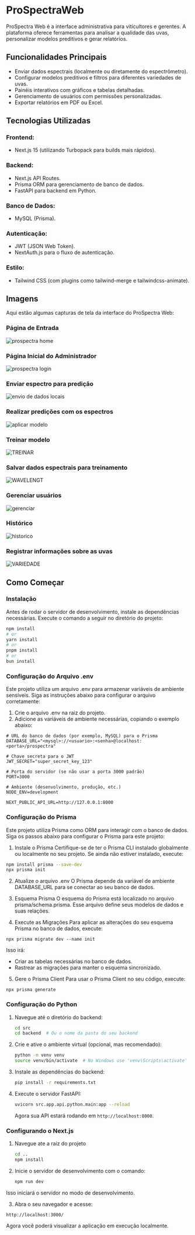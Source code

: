 # ProSpectraWeb
ProSpectra Web é a interface administrativa para viticultores e gerentes. A plataforma oferece ferramentas para analisar a qualidade das uvas, personalizar modelos preditivos e gerar relatórios.

## Funcionalidades Principais
- Enviar dados espectrais (localmente ou diretamente do espectrômetro).
- Configurar modelos preditivos e filtros para diferentes variedades de uvas.
- Painéis interativos com gráficos e tabelas detalhadas.
- Gerenciamento de usuários com permissões personalizadas.
- Exportar relatórios em PDF ou Excel.

## Tecnologias Utilizadas
### Frontend:
- Next.js 15 (utilizando Turbopack para builds mais rápidos).
### Backend:
- Next.js API Routes.
- Prisma ORM para gerenciamento de banco de dados.
- FastAPI para backend em Python.
### Banco de Dados:
- MySQL (Prisma).
### Autenticação:
- JWT (JSON Web Token).
- NextAuth.js para o fluxo de autenticação.
### Estilo:
- Tailwind CSS (com plugins como tailwind-merge e tailwindcss-animate).

## Imagens
Aqui estão algumas capturas de tela da interface do ProSpectra Web:

### Página de Entrada

![prospectra home](https://github.com/user-attachments/assets/c0030ab6-518d-49f4-b602-817efe221802)

### Página Inicial do Administrador

![prospectra login](https://github.com/user-attachments/assets/97f0f17e-387c-421d-9eb1-2b1a2c34f3af)

### Enviar espectro para predição

![envio de dados locais](https://github.com/user-attachments/assets/b350c147-f2ed-404b-a864-0a362f211311)

### Realizar predições com os espectros

![aplicar modelo](https://github.com/user-attachments/assets/0725db61-12b6-446c-ab52-65e51963d05c)

### Treinar modelo

![TREINAR](https://github.com/user-attachments/assets/e40896f1-9255-4162-9056-7ac94c2527dd)

### Salvar dados espectrais para treinamento

![WAVELENGT](https://github.com/user-attachments/assets/be6ce56c-1cc3-4429-9e0f-0b0853c48ab7)

### Gerenciar usuários

![gerenciar](https://github.com/user-attachments/assets/4f581f34-5a4a-40d1-b2b5-b85964d0e0d3)

### Histórico

![historico](https://github.com/user-attachments/assets/aaec42b0-ecc9-42be-8f11-cf1cd5900f0a)

### Registrar informações sobre as uvas

![VARIEDADE](https://github.com/user-attachments/assets/210ae82d-8537-47be-8584-35142987774f)

## Como Começar

### Instalação
Antes de rodar o servidor de desenvolvimento, instale as dependências necessárias. Execute o comando a seguir no diretório do projeto:

```bash
npm install
# or
yarn install
# or
pnpm install
# or
bun install
```

### Configuração do Arquivo .env
Este projeto utiliza um arquivo .env para armazenar variáveis de ambiente sensíveis. Siga as instruções abaixo para configurar o arquivo corretamente:

1. Crie o arquivo .env na raiz do projeto.
2. Adicione as variáveis de ambiente necessárias, copiando o exemplo abaixo:

```env
# URL do banco de dados (por exemplo, MySQL) para o Prisma
DATABASE_URL="<mysql>://<usuario>:<senha>@localhost:<porta>/prospectra"

# Chave secreta para o JWT
JWT_SECRET="super_secret_key_123"

# Porta do servidor (se não usar a porta 3000 padrão)
PORT=3000

# Ambiente (desenvolvimento, produção, etc.)
NODE_ENV=development

NEXT_PUBLIC_API_URL=http://127.0.0.1:8000
```

### Configuração do Prisma

Este projeto utiliza Prisma como ORM para interagir com o banco de dados. Siga os passos abaixo para configurar o Prisma para este projeto:

1. Instale o Prisma
Certifique-se de ter o Prisma CLI instalado globalmente ou localmente no seu projeto. Se ainda não estiver instalado, execute:

```bash
npm install prisma --save-dev
npx prisma init
```

2. Atualize o arquivo .env
O Prisma depende da variável de ambiente DATABASE_URL para se conectar ao seu banco de dados.

3. Esquema Prisma
O esquema do Prisma está localizado no arquivo prisma/schema.prisma. Esse arquivo define seus modelos de dados e suas relações.

4. Execute as Migrações
Para aplicar as alterações do seu esquema Prisma no banco de dados, execute:

```
npx prisma migrate dev --name init
```
Isso irá:

- Criar as tabelas necessárias no banco de dados.
- Rastrear as migrações para manter o esquema sincronizado.

5. Gere o Prisma Client
Para usar o Prisma Client no seu código, execute:

```
npx prisma generate
```

### Configuração do Python

1. Navegue até o diretório do backend:

    ```bash
    cd src
    cd backend  # Ou o nome da pasta do seu backend
    ```

2. Crie e ative o ambiente virtual (opcional, mas recomendado):

    ```bash
    python -m venv venv
    source venv/bin/activate  # No Windows use 'venv\Scripts\activate'
    ```

3. Instale as dependências do backend:

    ```bash
    pip install -r requirements.txt
    ```

4. Execute o servidor FastAPI:

    ```bash
    uvicorn src.app.api.python.main:app --reload
    ```

   Agora sua API estará rodando em `http://localhost:8000`.

### Configurando o Next.js

1. Navegue ate a raiz do projeto
    ```bash
    cd ..
    npm install
    ```

2. Inicie o servidor de desenvolvimento com o comando:
    ```bash
    npm run dev
    ```
Isso iniciará o servidor no modo de desenvolvimento.

3. Abra o seu navegador e acesse:
```
http://localhost:3000/
```
Agora você poderá visualizar a aplicação em execução localmente.
